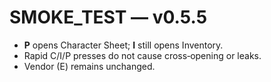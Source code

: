 # SMOKE_TEST — v0.5.5
- **P** opens Character Sheet; **I** still opens Inventory.
- Rapid C/I/P presses do not cause cross‑opening or leaks.
- Vendor (E) remains unchanged.
